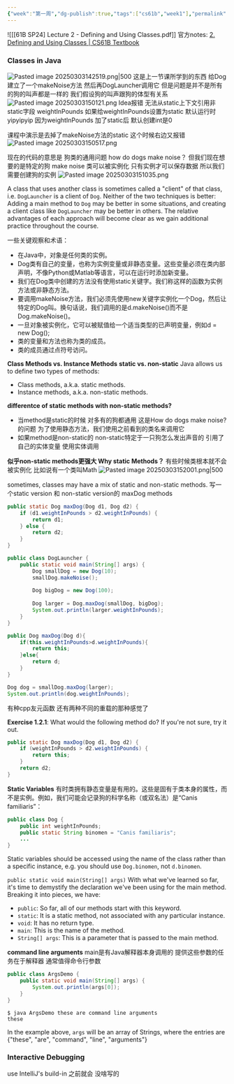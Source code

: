 ```yaml
---
{"week":"第一周","dg-publish":true,"tags":["cs61b","week1"],"permalink":"/CS 61B/Lecture 02 Defining and Using Classes/","dgPassFrontmatter":true,"noteIcon":"","created":"2025-03-03T14:20:22.407+08:00","updated":"2025-04-19T09:49:54.300+08:00"}
---
```



![[[61B SP24] Lecture 2 - Defining and Using Classes.pdf]]
官方notes: [2. Defining and Using Classes | CS61B Textbook](https://cs61b-2.gitbook.io/cs61b-textbook/2.-defining-and-using-classes)

### Classes in Java
![Pasted image 20250303142519.png|500](/img/user/accessory/Pasted%20image%2020250303142519.png)
这是上一节课所学到的东西
给Dog建立了一个makeNoise方法  然后再DogLauncher调用它
但是问题是并不是所有的狗的叫声都是一样的
我们假设狗的叫声跟狗的体型有关系
![Pasted image 20250303150121.png](/img/user/accessory/Pasted%20image%2020250303150121.png)
Idea报错 无法从static上下文引用非static字段 weightInPounds
如果给weightInPounds设置为static  默认运行时yipyipyip  因为weightInPounds 加了static后 默认创建int是0

课程中演示是去掉了makeNoise方法的static 这个时候右边又报错
![Pasted image 20250303150517.png](/img/user/accessory/Pasted%20image%2020250303150517.png)

现在的代码的意思是  狗类的通用问题  how do dogs make noise？
但我们现在想要的是特定的狗 make noise
类可以被实例化 只有实例才可以保存数据
所以我们需要创建狗的实例
![Pasted image 20250303151035.png](/img/user/accessory/Pasted%20image%2020250303151035.png)

A class that uses another class is sometimes called a "client" of that class, i.e. `DogLauncher` is a client of `Dog`. Neither of the two techniques is better: Adding a main method to `Dog` may be better in some situations, and creating a client class like `DogLauncher` may be better in others. The relative advantages of each approach will become clear as we gain additional practice throughout the course.

一些关键观察和术语：
- 在Java中，对象是任何类的实例。
- Dog类有自己的变量，也称为实例变量或非静态变量。这些变量必须在类内部声明，不像Python或Matlab等语言，可以在运行时添加新变量。
- 我们在Dog类中创建的方法没有使用static关键字。我们称这样的函数为实例方法或非静态方法。
- 要调用makeNoise方法，我们必须先使用new关键字实例化一个Dog，然后让特定的Dog叫。换句话说，我们调用的是d.makeNoise()而不是Dog.makeNoise()。
- 一旦对象被实例化，它可以被赋值给一个适当类型的已声明变量，例如d = new Dog();
- 类的变量和方法也称为类的成员。
- 类的成员通过点符号访问。

**Class Methods vs. Instance Methods**
**static vs. non-static**
Java allows us to define two types of methods:
- Class methods, a.k.a. static methods.
- Instance methods, a.k.a. non-static methods.

**differentce of static methods with non-static methods?**
- 当method是static的时候  对多有的狗都通用 这是How do dogs make noise?的问题
  为了使用静态方法，我们使用之前看到的类名来调用它
- 如果method是non-static的   non-static特定于一只狗怎么发出声音的
  引用了自己的实体变量
  使用实体调用

**似乎non-static methods更强大  Why static Methods？**
有些时候类根本就不会被实例化  比如说有一个类叫Math
![Pasted image 20250303152001.png|500](/img/user/accessory/Pasted%20image%2020250303152001.png)

sometimes, classes may have a mix of static and non-static methods.
写一个static version 和 non-static version的 maxDog methods
```java
public static Dog maxDog(Dog d1, Dog d2) {  
    if (d1.weightInPounds > d2.weightInPounds) {  
        return d1;  
    } else {  
        return d2;  
    }  
}
```

```java
public class DogLauncher {  
    public static void main(String[] args) {  
        Dog smallDog = new Dog(10);  
        smallDog.makeNoise();  
  
        Dog bigDog = new Dog(100);  
  
        Dog larger = Dog.maxDog(smallDog, bigDog);  
        System.out.println(larger.weightInPounds);  
    }  
}
```

```java
public Dog maxDog(Dog d){  
    if(this.weightInPounds>d.weightInPounds){  
        return this;  
    }else{  
        return d;  
    }  
}
```

```java
Dog dog = smallDog.maxDog(larger);  
System.out.println(dog.weightInPounds);
```

有种cpp友元函数  还有两种不同的重载的那种感觉了 

**Exercise 1.2.1**: What would the following method do? If you're not sure, try it out.
```java
public static Dog maxDog(Dog d1, Dog d2) {
    if (weightInPounds > d2.weightInPounds) {
        return this;
    }
    return d2;
}
```


**Static Variables**
有时类拥有静态变量是有用的。这些是固有于类本身的属性，而不是实例。例如，我们可能会记录狗的科学名称（或双名法）是“Canis familiaris”：
```java
public class Dog {
    public int weightInPounds;
    public static String binomen = "Canis familiaris";
    ...
}
```
Static variables should be accessed using the name of the class rather than a specific instance, e.g. you should use `Dog.binomen`, not `d.binomen`.

`public static void main(String[] args)`
With what we've learned so far, it's time to demystify the declaration we've been using for the main method. Breaking it into pieces, we have:
- `public`: So far, all of our methods start with this keyword.
- `static`: It is a static method, not associated with any particular instance.
- `void`: It has no return type.
- `main`: This is the name of the method.
- `String[] args`: This is a parameter that is passed to the main method.

**command line arguments**
main是有Java解释器本身调用的  提供这些参数的任务在于解释器  通常值得命令行参数
```java
public class ArgsDemo {
    public static void main(String[] args) {
        System.out.println(args[0]);
    }
}
```

```shell
$ java ArgsDemo these are command line arguments
these
```

In the example above, `args` will be an array of Strings, where the entries are {"these", "are", "command", "line", "arguments"}
### Interactive Debugging
use IntelliJ's build-in
之前就会  没啥写的

